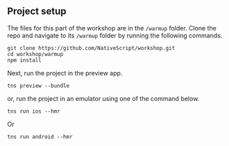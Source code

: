 ## Project setup

The files for this part of the workshop are in the `/warmup` folder. Clone the repo and navigate to its `/warmup` folder by running the following commands.

```
git clone https://github.com/NativeScript/workshop.git
cd workshop/warmup
npm install
```

Next, run the project in the preview app.

```
tns preview --bundle
```

or, run the project in an emulator using one of the command below.

```
tns run ios --hmr
```

Or

```
tns run android --hmr
```
